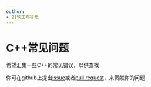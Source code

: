 ```yaml
---
outhor: 
- 21软工郑钤元
---
```

# C++常见问题

希望汇集一些C++的常见错误，以供查找

你可在github上提出[issue](https://github.com/SEUCXCS/cxcsknowbase/issues)或者[pull request](https://github.com/SEUCXCS/cxcsknowbase/pulls)，来贡献你的问题

